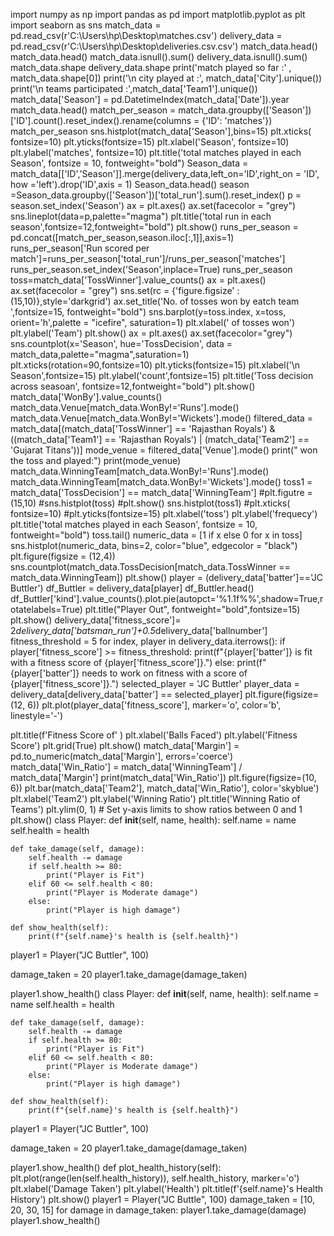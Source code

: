 import numpy as np
import pandas as pd
import matplotlib.pyplot as plt
import seaborn as sns
match_data = pd.read_csv(r'C:\Users\hp\Desktop\matches.csv')
delivery_data = pd.read_csv(r'C:\Users\hp\Desktop\deliveries.csv.csv')
match_data.head()
match_data.head()
match_data.isnull().sum()
delivery_data.isnull().sum()
match_data.shape
delivery_data.shape
print('match played so far :' , match_data.shape[0])
print('\n city played at :', match_data['City'].unique())
print('\n teams participated :',match_data['Team1'].unique())
match_data['Season'] = pd.DatetimeIndex(match_data['Date']).year
match_data.head()
match_per_season = match_data.groupby(['Season'])['ID'].count().reset_index().rename(columns = {'ID': 'matches'})
match_per_season
sns.histplot(match_data['Season'],bins=15)
plt.xticks( fontsize=10)
plt.yticks(fontsize=15)
plt.xlabel('Season', fontsize=10)
plt.ylabel('matches', fontsize=10)
plt.title('total matches played in each Season', fontsize = 10, fontweight="bold")
Season_data = match_data[['ID','Season']].merge(delivery_data,left_on='ID',right_on = 'ID', how ='left').drop('ID',axis = 1)
Season_data.head()
season =Season_data.groupby(['Season'])['total_run'].sum().reset_index()
p = season.set_index('Season')
ax = plt.axes()
ax.set(facecolor = "grey")
sns.lineplot(data=p,palette="magma")
plt.title('total run in each season',fontsize=12,fontweight="bold")
plt.show()
runs_per_season = pd.concat([match_per_season,season.iloc[:,1]],axis=1)
runs_per_season['Run scored per match']=runs_per_season['total_run']/runs_per_season['matches']
runs_per_season.set_index('Season',inplace=True)
runs_per_season
toss=match_data['TossWinner'].value_counts()
ax = plt.axes()
ax.set(facecolor = "grey")
sns.set(rc = {'figure.figsize' : (15,10)},style='darkgrid')
ax.set_title('No. of tosses won by eatch team ',fontsize=15, fontweight="bold")
sns.barplot(y=toss.index, x=toss, orient='h',palette = "icefire", saturation=1)
plt.xlabel(' of tosses won')
plt.ylabel('Team')
plt.show()
ax = plt.axes()
ax.set(facecolor="grey")
sns.countplot(x='Season', hue='TossDecision', data = match_data,palette="magma",saturation=1)
plt.xticks(rotation=90,fontsize=10)
plt.yticks(fontsize=15)
plt.xlabel('\n Season',fontsize=15)
plt.ylabel('count',fontsize=15)
plt.title('Toss decision across seasoan', fontsize=12,fontweight="bold")
plt.show()
match_data['WonBy'].value_counts()
match_data.Venue[match_data.WonBy!='Runs'].mode()
match_data.Venue[match_data.WonBy!='Wickets'].mode()
filtered_data = match_data[(match_data['TossWinner'] == 'Rajasthan Royals') & ((match_data['Team1'] == 'Rajasthan Royals') | (match_data['Team2'] == 'Gujarat Titans'))]
mode_venue = filtered_data['Venue'].mode()
print(" won the toss and played:")
print(mode_venue)
match_data.WinningTeam[match_data.WonBy!='Runs'].mode()
match_data.WinningTeam[match_data.WonBy!='Wickets'].mode()
toss1 = match_data['TossDecision'] == match_data['WinningTeam']
#plt.figutre = (15,10)
#sns.histplot(toss)
#plt.show()
sns.histplot(toss1)
#plt.xticks( fontsize=10)
#plt.yticks(fontsize=15)
plt.xlabel('toss')
plt.ylabel('frequecy')
plt.title('total matches played in each Season', fontsize = 10, fontweight="bold")
toss.tail()
numeric_data = [1 if x else 0 for x in toss]
sns.histplot(numeric_data, bins=2, color="blue", edgecolor = "black")
plt.figure(figsize = (12,4))
sns.countplot(match_data.TossDecision[match_data.TossWinner == match_data.WinningTeam])
plt.show()
player = (delivery_data['batter']=='JC Buttler')
df_Buttler = delivery_data[player]
df_Buttler.head()
df_Buttler['kind'].value_counts().plot.pie(autopct='%1.1f%%',shadow=True,rotatelabels=True)
plt.title("Player Out", fontweight="bold",fontsize=15)
plt.show()
delivery_data['fitness_score']= 2*delivery_data['batsman_run']+0.5*delivery_data['ballnumber']
fitness_threshold = 5
for index, player in delivery_data.iterrows():
    if player['fitness_score'] >= fitness_threshold:
        print(f"{player['batter']} is fit with a fitness score of {player['fitness_score']}.")
    else:
        print(f"{player['batter']} needs to work on fitness with a score of {player['fitness_score']}.")
selected_player = 'JC Buttler'
player_data = delivery_data[delivery_data['batter'] == selected_player]
plt.figure(figsize=(12, 6))
plt.plot(player_data['fitness_score'], marker='o', color='b', linestyle='-')

plt.title(f'Fitness Score of' )
plt.xlabel('Balls Faced')
plt.ylabel('Fitness Score')
plt.grid(True)
plt.show()
match_data['Margin'] = pd.to_numeric(match_data['Margin'], errors='coerce')
match_data['Win_Ratio'] = match_data['WinningTeam'] / match_data['Margin']
print(match_data['Win_Ratio'])
plt.figure(figsize=(10, 6))
plt.bar(match_data['Team2'], match_data['Win_Ratio'], color='skyblue')
plt.xlabel('Team2')
plt.ylabel('Winning Ratio')
plt.title('Winning Ratio of Teams')
plt.ylim(0, 1)  # Set y-axis limits to show ratios between 0 and 1
plt.show()
class Player:
    def __init__(self, name, health):
        self.name = name
        self.health = health

    def take_damage(self, damage):
        self.health -= damage
        if self.health >= 80:
            print("Player is Fit")
        elif 60 <= self.health < 80:
            print("Player is Moderate damage")
        else:
            print("Player is high damage")

    def show_health(self):
        print(f"{self.name}'s health is {self.health}")

player1 = Player("JC Buttler", 100)

damage_taken = 20
player1.take_damage(damage_taken)

player1.show_health()
class Player:
    def __init__(self, name, health):
        self.name = name
        self.health = health

    def take_damage(self, damage):
        self.health -= damage
        if self.health >= 80:
            print("Player is Fit")
        elif 60 <= self.health < 80:
            print("Player is Moderate damage")
        else:
            print("Player is high damage")

    def show_health(self):
        print(f"{self.name}'s health is {self.health}")

player1 = Player("JC Buttler", 100)

damage_taken = 20
player1.take_damage(damage_taken)

player1.show_health()
def plot_health_history(self):
        plt.plot(range(len(self.health_history)), self.health_history, marker='o')
        plt.xlabel('Damage Taken')
        plt.ylabel('Health')
        plt.title(f'{self.name}\'s Health History')
        plt.show()
player1 = Player("JC Buttle", 100)
damage_taken = [10, 20, 30, 15]
for damage in damage_taken:
    player1.take_damage(damage)
    player1.show_health()
